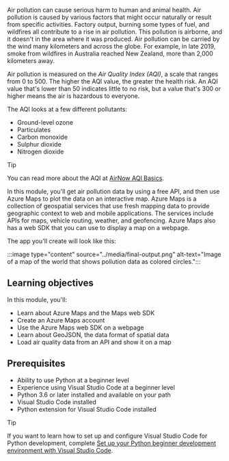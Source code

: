 Air pollution can cause serious harm to human and animal health. Air pollution is caused by various factors that might occur naturally or result from specific activities. Factory output, burning some types of fuel, and wildfires all contribute to a rise in air pollution. This pollution is airborne, and it doesn't in the area where it was produced. Air pollution can be carried by the wind many kilometers and across the globe. For example, in late 2019, smoke from wildfires in Australia reached New Zealand, more than 2,000 kilometers away.

Air pollution is measured on the *Air Quality Index (AQI)*, a scale that ranges from 0 to 500. The higher the AQI value, the greater the health risk. An AQI value that's lower than 50 indicates little to no risk, but a value that's 300 or higher means the air is hazardous to everyone. 

The AQI looks at a few different pollutants:

- Ground-level ozone
- Particulates
- Carbon monoxide
- Sulphur dioxide
- Nitrogen dioxide

> [!TIP]
> You can read more about the AQI at [AirNow AQI Basics](https://www.airnow.gov/aqi/aqi-basics/?azure-portal=true).

In this module, you'll get air pollution data by using a free API, and then use Azure Maps to plot the data on an interactive map. Azure Maps is a collection of geospatial services that use fresh mapping data to provide geographic context to web and mobile applications. The services include APIs for maps, vehicle routing, weather, and geofencing. Azure Maps also has a web SDK that you can use to display a map on a webpage.

The app you'll create will look like this:

:::image type="content" source="../media/final-output.png" alt-text="Image of a map of the world that shows pollution data as colored circles.":::

## Learning objectives

In this module, you'll:

- Learn about Azure Maps and the Maps web SDK
- Create an Azure Maps account
- Use the Azure Maps web SDK on a webpage
- Learn about GeoJSON, the data format of spatial data
- Load air quality data from an API and show it on a map

## Prerequisites

- Ability to use Python at a beginner level
- Experience using Visual Studio Code at a beginner level
- Python 3.6 or later installed and available on your path
- Visual Studio Code installed
- Python extension for Visual Studio Code installed

> [!TIP]
> If you want to learn how to set up and configure Visual Studio Code for Python development, complete [Set up your Python beginner development environment with Visual Studio Code](/learn/languages/python-install-vscode/?azure-portal=true).